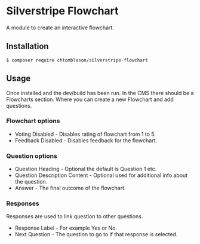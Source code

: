 # Silverstripe Flowchart

A module to create an interactive flowchart.

## Installation

    $ composer require chtombleson/silverstripe-flowchart

## Usage

Once installed and the dev/build has been run. In the CMS there should be a Flowcharts
section. Where you can create a new Flowchart and add questions.

### Flowchart options

  * Voting Disabled - Disables rating of flowchart from 1 to 5.
  * Feedback Disabled - Disables feedback for the flowchart.

### Question options

  * Question Heading - Optional the default is Question 1 etc.
  * Question Description Content - Optional used for additional info about the question.
  * Answer - The final outcome of the flowchart.

### Responses

Responses are used to link question to other questions.

  * Response Label - For example Yes or No.
  * Next Question - The question to go to if that response is selected.
